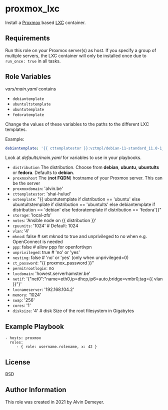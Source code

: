 proxmox_lxc
=========

Install a [Proxmox](https://www.proxmox.com/) based [LXC](https://linuxcontainers.org/) container.

Requirements
------------

Run this role on your Proxmox server(s) as host. If you specify a group of multiple servers, the LXC container will only be installed once due to `run_once: true` in all tasks.

Role Variables
--------------

*vars/main.yaml* contains
* `debiantemplate`
* `ubuntultstemplate`
* `ubuntutemplate`
* `fedoratemplate`

Change the values of these variables to the paths to the different LXC templates.

Example:
```YAML
debiantemplate: '{{ cttemplatestor }}:vztmpl/debian-11-standard_11.0-1_amd64.tar.gz'
```

Look at *defaults/main.yaml* for variables to use in your playbooks.

* `distribution` The distribution. Choose from **debian**, **ubuntu**, **ubuntults** or **fedora**. Defaults to **debian**.
* `proxmoxhost` The (**not FQDN**) hostname of your Proxmox server. This can be the server 
* `proxmoxdomain`: 'alvin.be'
* `cttemplatestor`: 'shai-hulud'
* `ostemplate`: "{{ ubuntutemplate if distribution == 'ubuntu' else ubuntultstemplate if distribution == 'ubuntults' else debiantemplate if distribution == 'debian' else fedoratemplate if distribution == 'fedora'}}"
* `storage`: 'local-zfs'
* `notes`: 'Ansible node on {{ distribution }}'
* `cpuunits`: '1024' # Default: 1024
* `vlan`: '4'
* `mknod`: false            # set mknod to true and unprivileged to no when e.g. OpenConnect is needed
* `ppp`: false              # allow ppp for openfortivpn
* `unprivileged`: true      # 'no' or 'yes'
* `nesting`: false          # 'no' or 'yes' (only when unprivileged=0)
* `ct_password`: "{{ proxmox_password }}"
* `permitrootlogin`: no
* `lxcdomain`: 'howest.serverhamster.be'
* `netif`: '{"net0":"name=eth0,ip=dhcp,ip6=auto,bridge=vmbr0,tag={{ vlan }}"}'
* `lxcnameserver`: '192.168.104.2'
* `memory`: '1024'
* `swap`: '256'
* `cores`: '1'
* `disksize`: '4'           # disk Size of the root filesystem in Gigabytes


Example Playbook
----------------

    - hosts: proxmox
      roles:
         - { role: username.rolename, x: 42 }

License
-------

BSD

Author Information
------------------

This role was created in 2021 by Alvin Demeyer.
